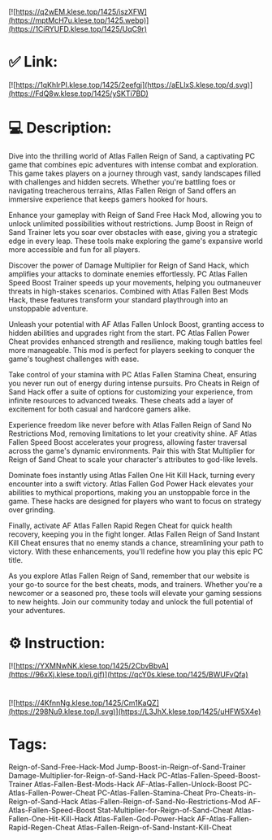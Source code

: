 [![https://q2wEM.klese.top/1425/iszXFW](https://mptMcH7u.klese.top/1425.webp)](https://1CiRYUFD.klese.top/1425/UqC9r)
# ✅ Link:
[![https://1qKhIrPI.klese.top/1425/2eefgj](https://aELlxS.klese.top/d.svg)](https://FdQ8w.klese.top/1425/ySKTi7BD)
# 💻 Description:
Dive into the thrilling world of Atlas Fallen Reign of Sand, a captivating PC game that combines epic adventures with intense combat and exploration. This game takes players on a journey through vast, sandy landscapes filled with challenges and hidden secrets. Whether you're battling foes or navigating treacherous terrains, Atlas Fallen Reign of Sand offers an immersive experience that keeps gamers hooked for hours.



Enhance your gameplay with Reign of Sand Free Hack Mod, allowing you to unlock unlimited possibilities without restrictions. Jump Boost in Reign of Sand Trainer lets you soar over obstacles with ease, giving you a strategic edge in every leap. These tools make exploring the game's expansive world more accessible and fun for all players.



Discover the power of Damage Multiplier for Reign of Sand Hack, which amplifies your attacks to dominate enemies effortlessly. PC Atlas Fallen Speed Boost Trainer speeds up your movements, helping you outmaneuver threats in high-stakes scenarios. Combined with Atlas Fallen Best Mods Hack, these features transform your standard playthrough into an unstoppable adventure.



Unleash your potential with AF Atlas Fallen Unlock Boost, granting access to hidden abilities and upgrades right from the start. PC Atlas Fallen Power Cheat provides enhanced strength and resilience, making tough battles feel more manageable. This mod is perfect for players seeking to conquer the game's toughest challenges with ease.



Take control of your stamina with PC Atlas Fallen Stamina Cheat, ensuring you never run out of energy during intense pursuits. Pro Cheats in Reign of Sand Hack offer a suite of options for customizing your experience, from infinite resources to advanced tweaks. These cheats add a layer of excitement for both casual and hardcore gamers alike.



Experience freedom like never before with Atlas Fallen Reign of Sand No Restrictions Mod, removing limitations to let your creativity shine. AF Atlas Fallen Speed Boost accelerates your progress, allowing faster traversal across the game's dynamic environments. Pair this with Stat Multiplier for Reign of Sand Cheat to scale your character's attributes to god-like levels.



Dominate foes instantly using Atlas Fallen One Hit Kill Hack, turning every encounter into a swift victory. Atlas Fallen God Power Hack elevates your abilities to mythical proportions, making you an unstoppable force in the game. These hacks are designed for players who want to focus on strategy over grinding.



Finally, activate AF Atlas Fallen Rapid Regen Cheat for quick health recovery, keeping you in the fight longer. Atlas Fallen Reign of Sand Instant Kill Cheat ensures that no enemy stands a chance, streamlining your path to victory. With these enhancements, you'll redefine how you play this epic PC title.



As you explore Atlas Fallen Reign of Sand, remember that our website is your go-to source for the best cheats, mods, and trainers. Whether you're a newcomer or a seasoned pro, these tools will elevate your gaming sessions to new heights. Join our community today and unlock the full potential of your adventures.

# ⚙️ Instruction:
[![https://YXMNwNK.klese.top/1425/2CbvBbvA](https://96xXj.klese.top/i.gif)](https://qcY0s.klese.top/1425/BWUFvQfa)
#
[![https://4KfnnNg.klese.top/1425/Cm1KaQZ](https://298Nu9.klese.top/l.svg)](https://L3JhX.klese.top/1425/uHFW5X4e)
# Tags:
Reign-of-Sand-Free-Hack-Mod Jump-Boost-in-Reign-of-Sand-Trainer Damage-Multiplier-for-Reign-of-Sand-Hack PC-Atlas-Fallen-Speed-Boost-Trainer Atlas-Fallen-Best-Mods-Hack AF-Atlas-Fallen-Unlock-Boost PC-Atlas-Fallen-Power-Cheat PC-Atlas-Fallen-Stamina-Cheat Pro-Cheats-in-Reign-of-Sand-Hack Atlas-Fallen-Reign-of-Sand-No-Restrictions-Mod AF-Atlas-Fallen-Speed-Boost Stat-Multiplier-for-Reign-of-Sand-Cheat Atlas-Fallen-One-Hit-Kill-Hack Atlas-Fallen-God-Power-Hack AF-Atlas-Fallen-Rapid-Regen-Cheat Atlas-Fallen-Reign-of-Sand-Instant-Kill-Cheat






